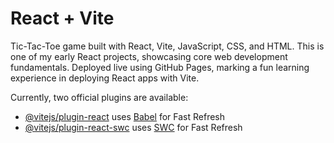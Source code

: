 # React + Vite

Tic-Tac-Toe game built with React, Vite, JavaScript, CSS, and HTML. This is one of my early React projects, showcasing core web development fundamentals. Deployed live using GitHub Pages, marking a fun learning experience in deploying React apps with Vite.

Currently, two official plugins are available:

- [@vitejs/plugin-react](https://github.com/vitejs/vite-plugin-react/blob/main/packages/plugin-react/README.md) uses [Babel](https://babeljs.io/) for Fast Refresh
- [@vitejs/plugin-react-swc](https://github.com/vitejs/vite-plugin-react-swc) uses [SWC](https://swc.rs/) for Fast Refresh
